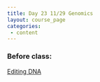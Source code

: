 ```yaml
---
title: Day 23 11/29 Genomics
layout: course_page
categories:
 - content
---
```


### Before class:

[Editing DNA](https://www.ted.com/talks/jennifer_doudna_we_can_now_edit_our_dna_but_let_s_do_it_wisely)
